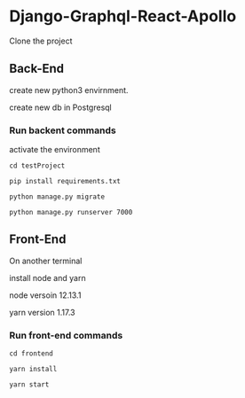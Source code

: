 # Django-Graphql-React-Apollo

Clone the project

## Back-End

create new python3 envirnment.

create new db in Postgresql

### Run backent commands
activate the environment
```
cd testProject

pip install requirements.txt

python manage.py migrate

python manage.py runserver 7000
```

## Front-End

On another terminal

install node and yarn

node versoin 12.13.1

yarn version 1.17.3

### Run front-end commands
```
cd frontend

yarn install

yarn start
```

